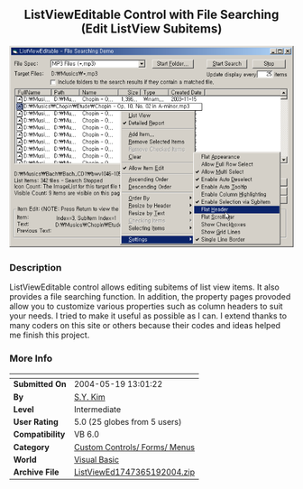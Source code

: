 ﻿<div align="center">

## ListViewEditable Control with File Searching \(Edit ListView Subitems\)

<img src="PIC2004519018283330.gif">
</div>

### Description

ListViewEditable control allows editing subitems of list view items. It also provides a file searching function. In addition, the property pages provoded allow you to customize various properties such as column headers to suit your needs. I tried to make it useful as possible as I can. I extend thanks to many coders on this site or others because their codes and ideas helped me finish this project.
 
### More Info
 


<span>             |<span>
---                |---
**Submitted On**   |2004-05-19 13:01:22
**By**             |[S\.Y\. Kim](https://github.com/Planet-Source-Code/PSCIndex/blob/master/ByAuthor/s-y-kim.md)
**Level**          |Intermediate
**User Rating**    |5.0 (25 globes from 5 users)
**Compatibility**  |VB 6\.0
**Category**       |[Custom Controls/ Forms/  Menus](https://github.com/Planet-Source-Code/PSCIndex/blob/master/ByCategory/custom-controls-forms-menus__1-4.md)
**World**          |[Visual Basic](https://github.com/Planet-Source-Code/PSCIndex/blob/master/ByWorld/visual-basic.md)
**Archive File**   |[ListViewEd1747365192004\.zip](https://github.com/Planet-Source-Code/s-y-kim-listvieweditable-control-with-file-searching-edit-listview-subitems__1-53881/archive/master.zip)








